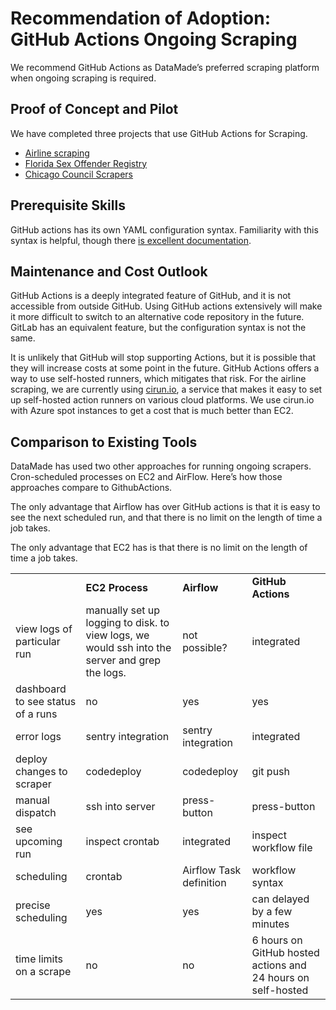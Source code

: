 # Recommendation of Adoption: GitHub Actions Ongoing Scraping

We recommend GitHub Actions as DataMade’s preferred scraping platform when ongoing scraping is required.


## Proof of Concept and Pilot

We have completed three projects that use GitHub Actions for Scraping. 



* [Airline scraping](https://github.com/datamade/airline-points/)
* [Florida Sex Offender Registry](https://github.com/datamade/florida-sex-offender-registry)
* [Chicago Council Scrapers](https://github.com/datamade/chicago-council-scrapers/)


## Prerequisite Skills

GitHub actions has its own YAML configuration syntax. Familiarity with this syntax is helpful, though there [is excellent documentation](https://docs.github.com/en/actions).


## Maintenance and Cost Outlook

GitHub Actions is a deeply integrated feature of GitHub, and it is not accessible from outside GitHub. Using GitHub actions extensively will make it more difficult to switch to an alternative code repository in the future. GitLab has an equivalent feature, but the configuration syntax is not the same.

It is unlikely that GitHub will stop supporting Actions, but it is possible that they will increase costs at some point in the future. GitHub Actions offers a way to use self-hosted runners, which mitigates that risk. For the airline scraping, we are currently using [cirun.io](https://cirun.io), a service that makes it easy to set up self-hosted action runners on various cloud platforms. We use cirun.io with Azure spot instances to get a cost that is much better than EC2.


## Comparison to Existing Tools

DataMade has used two other approaches for running ongoing scrapers. Cron-scheduled processes on EC2 and AirFlow. Here’s how those approaches compare to GithubActions.

The only advantage that Airflow has over GitHub actions is that it is easy to see the next scheduled run, and that there is no limit on the length of time a job takes.

The only advantage that EC2 has is that there is no limit on the length of time a job takes.


<table>
  <tr>
   <td>
   </td>
   <td><strong>EC2 Process</strong>
   </td>
   <td><strong>Airflow</strong>
   </td>
   <td><strong>GitHub Actions</strong>
   </td>
  </tr>
  <tr>
   <td>view logs of particular run
   </td>
   <td>manually set up logging to disk. to view logs, we would ssh into the server and grep the logs.
   </td>
   <td>not possible?
   </td>
   <td>integrated
   </td>
  </tr>
  <tr>
   <td>dashboard to see status of a runs
   </td>
   <td>no
   </td>
   <td>yes
   </td>
   <td>yes
   </td>
  </tr>
  <tr>
   <td>error logs
   </td>
   <td>sentry integration
   </td>
   <td>sentry integration
   </td>
   <td>integrated
   </td>
  </tr>
  <tr>
   <td>deploy changes to scraper
   </td>
   <td>codedeploy
   </td>
   <td>codedeploy
   </td>
   <td>git push
   </td>
  </tr>
  <tr>
   <td>manual dispatch
   </td>
   <td>ssh into server
   </td>
   <td>press-button
   </td>
   <td>press-button
   </td>
  </tr>
  <tr>
   <td>see upcoming run
   </td>
   <td>inspect crontab
   </td>
   <td>integrated
   </td>
   <td>inspect workflow file
   </td>
  </tr>
  <tr>
   <td>scheduling
   </td>
   <td>crontab
   </td>
   <td>Airflow Task definition
   </td>
   <td>workflow syntax
   </td>
  </tr>
  <tr>
   <td>precise scheduling
   </td>
   <td>yes
   </td>
   <td>yes
   </td>
   <td>can delayed by a few minutes
   </td>
  </tr>
  <tr>
   <td>time limits on a scrape
   </td>
   <td>no
   </td>
   <td>no
   </td>
   <td>6 hours on GitHub hosted actions and 24 hours on self-hosted
   </td>
  </tr>
</table>

